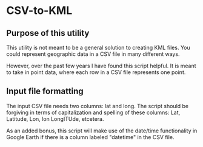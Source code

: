 # CSV-to-KML

## Purpose of this utility
This utility is not meant to be a general solution to creating KML files.  You could represent geographic data in a CSV file in many different ways.

However, over the past few years I have found this script helpful.  It is meant to take in point data, where each row in a CSV file represents one point.

## Input file formatting
The input CSV file needs two columns: lat and long. The script should be forgiving in terms of capitalization and spelling of these columns: Lat, Latitude, Lon, lon LongITUde, etcetera.

As an added bonus, this script will make use of the date/time functionality in Google Earth if there is a column labeled "datetime" in the CSV file.

